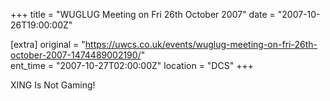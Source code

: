 +++
title = "WUGLUG Meeting on Fri 26th October 2007"
date = "2007-10-26T19:00:00Z"

[extra]
original = "https://uwcs.co.uk/events/wuglug-meeting-on-fri-26th-october-2007-1474489002190/"    
ent_time = "2007-10-27T02:00:00Z"
location = "DCS"
+++

XING Is Not Gaming\!

